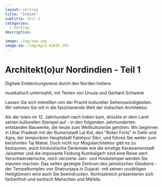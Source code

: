 ```yaml
---
layout: vortrag
title: "Indien"
subtitle: Teil 1
categories:
  - Vortrag
description: 

image: /img/see.jpg
image-sm: /img/Agra 4181k.JPG
---
```

Architekt(o)ur Nordindien - Teil 1
==================================
 
Digitale Entdeckungsreise durch den Norden Indiens

musikalisch untermahlt, mit Texten von Ursula und Gerhard Schwenk

Lassen Sie sich mitreißen von der Pracht kultureller Sehenswürdigkeiten. Wir nehmen Sie mit in die faszinierende Welt der indischen Architektur.

Als der Islam im 12. Jahrhundert nach Indien kam, drückte er dem Land seinen kulturellen Stempel auf - in den folgenden Jahrhunderten entstanden Bauwerke, die heute zum Weltkulturerbe gehören. Wir beginnen in Uttar Pradesh mit der Ruinenstadt  Lal Kot, den "Roten Forts" in Delhi und Agra, der temporären  Hauptstadt  Fatehpur Sikri, und führen Sie weiter zum berühmten Taj Mahal. Doch nicht nur Mogularchitektur gibt es zu bestaunen, auch hinduistische Denkmale wie die einstige Karawanenstadt  Jaisalmer und die imposante Festung Kumbalgarh sind eine Reise wert. 
Verschwenderische, reich verzierte Jain- und Hindutempel werden Sie staunen machen. Das selten gezeigte Zentrum des jainistischen Glaubens - der Tempelkomplex von Shatrunjaya in Gujarat -mit seinen unzähligen Heiligtümern wird auch Sie beeindrucken.
Kontrastreich präsentieren sich farbenfroh und exotisch Menschen und Märkte.

